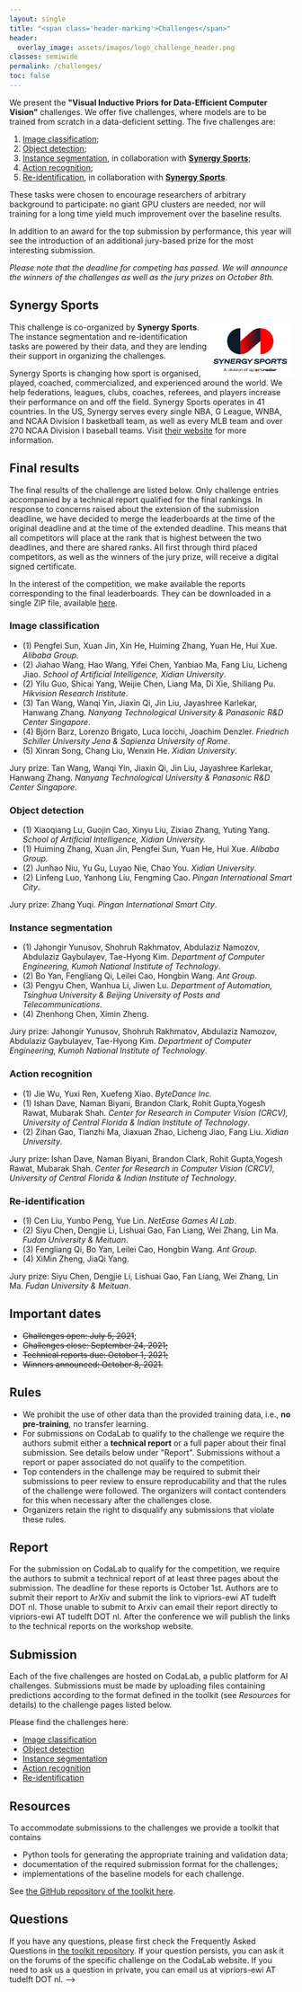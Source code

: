 ```yaml
---
layout: single
title: "<span class='header-marking'>Challenges</span>"
header:
  overlay_image: assets/images/logo_challenge_header.png
classes: semiwide
permalink: /challenges/
toc: false
---
```


<!-- <img src='/assets/images/logo_challenge.png' style='display: block; margin: 0 auto; width: 40%; min-width: 200px;' /> -->

We present the **"Visual Inductive Priors for Data-Efficient Computer Vision"** challenges. We offer five challenges, where models are to be trained from scratch in a data-deficient setting. The five challenges are:

1. [Image classification](https://competitions.codalab.org/competitions/33214);
2. [Object detection](https://competitions.codalab.org/competitions/33222);
3. [Instance segmentation](https://competitions.codalab.org/competitions/33340), in collaboration with [**Synergy Sports**](#synergy-sports);
4. [Action recognition](https://competitions.codalab.org/competitions/33420);
5. [Re-identification](https://competitions.codalab.org/competitions/33216), in collaboration with [**Synergy Sports**](#synergy-sports).

These tasks were chosen to encourage researchers of arbitrary background to participate: no giant GPU clusters are needed, nor will training for a long time yield much improvement over the baseline results.

In addition to an award for the top submission by performance, this year will see the introduction of an additional jury-based prize for the most interesting submission.

_Please note that the deadline for competing has passed. We will announce the winners of the challenges as well as the jury prizes on October 8th._

## Synergy Sports

[<img src='/assets/images/SynergySportsLogo.png' style='display: block; float: right; width: 30%; min-width: 150px;' />](https://synergysports.com/)

This challenge is co-organized by **Synergy Sports**. The instance segmentation and re-identification tasks are powered by their data, and they are lending their support in organizing the challenges.

Synergy Sports is changing how sport is organised, played, coached, commercialized, and experienced around the world. We help federations, leagues, clubs, coaches, referees, and players increase their performance on and off the field. Synergy Sports operates in 41 countries. In the US, Synergy serves every single NBA, G League, WNBA, and NCAA Division I basketball team, as well as every MLB team and over 270 NCAA Division I baseball teams. Visit [their website](https://synergysports.com/) for more information.

## Final results

The final results of the challenge are listed below. Only challenge entries accompanied by a technical report qualified for the final rankings. In response to concerns raised about the extension of the submission deadline, we have decided to merge the leaderboards at the time of the original deadline and at the time of the extended deadline. This means that all competitors will place at the rank that is highest between the two deadlines, and there are shared ranks. All first through third placed competitors, as well as the winners of the jury prize, will receive a digital signed certificate.

In the interest of the competition, we make available the reports corresponding to the final leaderboards. They can be downloaded in a single ZIP file, available [here](assets/downloads/reports.zip).

### Image classification

- (1) <span class="list-marking">Pengfei Sun, Xuan Jin, Xin He, Huiming Zhang, Yuan He, Hui Xue. *Alibaba Group*.</span>
- (2) Jiahao Wang, Hao Wang, Yifei Chen, Yanbiao Ma, Fang Liu, Licheng Jiao. *School of Artificial Intelligence, Xidian University*.
- (2) Yilu Guo, Shicai Yang, Weijie Chen, Liang Ma, Di Xie, Shiliang Pu. *Hikvision Research Institute*.
- (3) Tan Wang, Wanqi Yin, Jiaxin Qi, Jin Liu, Jayashree Karlekar, Hanwang Zhang. *Nanyang Technological University & Panasonic R&D Center Singapore*.
- (4) Björn Barz, Lorenzo Brigato, Luca Iocchi, Joachim Denzler. *Friedrich Schiller University Jena & Sapienza University of Rome*.
- (5) Xinran Song, Chang Liu, Wenxin He. *Xidian University*.

Jury prize: <span class="list-marking">Tan Wang, Wanqi Yin, Jiaxin Qi, Jin Liu, Jayashree Karlekar, Hanwang Zhang. *Nanyang Technological University & Panasonic R&D Center Singapore*.</span>

### Object detection

- (1) <span class="list-marking">Xiaoqiang Lu, Guojin Cao, Xinyu Liu, Zixiao Zhang, Yuting Yang. *School of Artificial Intelligence, Xidian University.*</span>
- (1) <span class="list-marking">Huiming Zhang, Xuan Jin, Pengfei Sun, Yuan He, Hui Xue. *Alibaba Group.*</span>
- (2) Junhao Niu, Yu Gu, Luyao Nie, Chao You. *Xidian University*.
- (2) Linfeng Luo, Yanhong Liu, Fengming Cao. *Pingan International Smart City*.

Jury prize: <span class="list-marking">Zhang Yuqi. *Pingan International Smart City*.</span>

### Instance segmentation

- (1) <span class="list-marking">Jahongir Yunusov, Shohruh Rakhmatov, Abdulaziz Namozov, Abdulaziz Gaybulayev, Tae-Hyong Kim. *Department of Computer Engineering, Kumoh National Institute of Technology*.</span>
- (2) Bo Yan, Fengliang Qi, Leilei Cao, Hongbin Wang. *Ant Group*.
- (3) Pengyu Chen, Wanhua Li, Jiwen Lu. *Department of Automation, Tsinghua University & Beijing University of Posts and Telecommunications*.
- (4) Zhenhong Chen, Ximin Zheng.

Jury prize: <span class="list-marking">Jahongir Yunusov, Shohruh Rakhmatov, Abdulaziz Namozov, Abdulaziz Gaybulayev, Tae-Hyong Kim. *Department of Computer Engineering, Kumoh National Institute of Technology*.</span>

### Action recognition

- (1) <span class="list-marking">Jie Wu, Yuxi Ren, Xuefeng Xiao. *ByteDance Inc.*</span>
- (1) <span class="list-marking">Ishan Dave, Naman Biyani, Brandon Clark, Rohit Gupta,Yogesh Rawat, Mubarak Shah. *Center for Research in Computer Vision (CRCV), University of Central Florida & Indian Institute of Technology*.</span>
- (2) Zihan Gao, Tianzhi Ma, Jiaxuan Zhao, Licheng Jiao, Fang Liu. *Xidian University*.

Jury prize: <span class="list-marking">Ishan Dave, Naman Biyani, Brandon Clark, Rohit Gupta,Yogesh Rawat, Mubarak Shah. *Center for Research in Computer Vision (CRCV), University of Central Florida & Indian Institute of Technology*.</span>

### Re-identification

- (1) <span class="list-marking">Cen Liu, Yunbo Peng, Yue Lin. *NetEase Games AI Lab*.</span>
- (2) Siyu Chen, Dengjie Li, Lishuai Gao, Fan Liang, Wei Zhang, Lin Ma. *Fudan University & Meituan*.
- (3) Fengliang Qi, Bo Yan, Leilei Cao, Hongbin Wang. *Ant Group*.
- (4) XiMin Zheng, JiaQi Yang.

Jury prize: <span class="list-marking">Siyu Chen, Dengjie Li, Lishuai Gao, Fan Liang, Wei Zhang, Lin Ma. *Fudan University & Meituan*.</span>

## Important dates

- ~~Challenges open: July 5, 2021~~;
- ~~Challenges close: September 24, 2021;~~
- ~~Technical reports due: October 1, 2021;~~
- ~~Winners announced: October 8, 2021.~~

## Rules

- We prohibit the use of other data than the provided training data, i.e., **no pre-training**, no transfer learning.
- For submissions on CodaLab to qualify to the challenge we require the authors submit either a **technical report** or a full paper about their final submission. See details below under "Report". Submissions without a report or paper associated do not qualify to the competition.
- Top contenders in the challenge may be required to submit their submissions to peer review to ensure reproducability and that the rules of the challenge were followed. The organizers will contact contenders for this when necessary after the challenges close.
- Organizers retain the right to disqualify any submissions that violate these rules.

## Report

For the submission on CodaLab to qualify for the competition, we require the authors to submit a technical report of at least three pages about the submission. The deadline for these reports is October 1st. Authors are to submit their report to ArXiv and submit the link to vipriors-ewi AT tudelft DOT nl. Those unable to submit to Arxiv can email their report directly to vipriors-ewi AT tudelft DOT nl. After the conference we will publish the links to the technical reports on the workshop website.

## Submission

Each of the five challenges are hosted on CodaLab, a public platform for AI challenges. Submissions must be made by uploading files containing predictions according to the format defined in the toolkit (see *Resources* for details) to the challenge pages listed below.

Please find the challenges here:

- [Image classification](https://competitions.codalab.org/competitions/33214)
- [Object detection](https://competitions.codalab.org/competitions/33222)
- [Instance segmentation](https://competitions.codalab.org/competitions/33340)
- [Action recognition](https://competitions.codalab.org/competitions/33420)
- [Re-identification](https://competitions.codalab.org/competitions/33216)

## Resources

To accommodate submissions to the challenges we provide a toolkit that contains

- Python tools for generating the appropriate training and validation data;
- documentation of the required submission format for the challenges;
- implementations of the baseline models for each challenge.

See [the GitHub repository of the toolkit here](https://github.com/VIPriors/vipriors-challenges-toolkit).

## Questions

If you have any questions, please first check the Frequently Asked Questions in [the toolkit repository](https://github.com/VIPriors/vipriors-challenges-toolkit). If your question persists, you can ask it on the forums of the specific challenge on the CodaLab website. If you need to ask us a question in private, you can email us at vipriors-ewi AT tudelft DOT nl. -->
